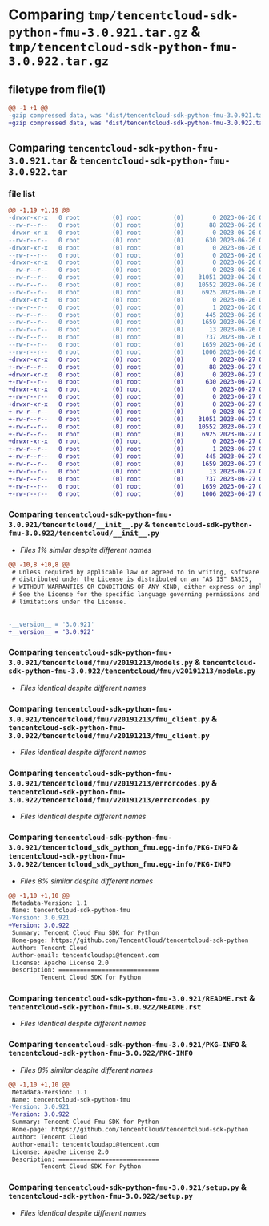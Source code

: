 # Comparing `tmp/tencentcloud-sdk-python-fmu-3.0.921.tar.gz` & `tmp/tencentcloud-sdk-python-fmu-3.0.922.tar.gz`

## filetype from file(1)

```diff
@@ -1 +1 @@
-gzip compressed data, was "dist/tencentcloud-sdk-python-fmu-3.0.921.tar", last modified: Mon Jun 26 00:24:34 2023, max compression
+gzip compressed data, was "dist/tencentcloud-sdk-python-fmu-3.0.922.tar", last modified: Tue Jun 27 00:24:59 2023, max compression
```

## Comparing `tencentcloud-sdk-python-fmu-3.0.921.tar` & `tencentcloud-sdk-python-fmu-3.0.922.tar`

### file list

```diff
@@ -1,19 +1,19 @@
-drwxr-xr-x   0 root         (0) root         (0)        0 2023-06-26 00:24:34.000000 tencentcloud-sdk-python-fmu-3.0.921/
--rw-r--r--   0 root         (0) root         (0)       88 2023-06-26 00:24:34.000000 tencentcloud-sdk-python-fmu-3.0.921/setup.cfg
-drwxr-xr-x   0 root         (0) root         (0)        0 2023-06-26 00:24:34.000000 tencentcloud-sdk-python-fmu-3.0.921/tencentcloud/
--rw-r--r--   0 root         (0) root         (0)      630 2023-06-26 00:24:34.000000 tencentcloud-sdk-python-fmu-3.0.921/tencentcloud/__init__.py
-drwxr-xr-x   0 root         (0) root         (0)        0 2023-06-26 00:24:34.000000 tencentcloud-sdk-python-fmu-3.0.921/tencentcloud/fmu/
--rw-r--r--   0 root         (0) root         (0)        0 2023-06-26 00:24:34.000000 tencentcloud-sdk-python-fmu-3.0.921/tencentcloud/fmu/__init__.py
-drwxr-xr-x   0 root         (0) root         (0)        0 2023-06-26 00:24:34.000000 tencentcloud-sdk-python-fmu-3.0.921/tencentcloud/fmu/v20191213/
--rw-r--r--   0 root         (0) root         (0)        0 2023-06-26 00:24:34.000000 tencentcloud-sdk-python-fmu-3.0.921/tencentcloud/fmu/v20191213/__init__.py
--rw-r--r--   0 root         (0) root         (0)    31051 2023-06-26 00:24:34.000000 tencentcloud-sdk-python-fmu-3.0.921/tencentcloud/fmu/v20191213/models.py
--rw-r--r--   0 root         (0) root         (0)    10552 2023-06-26 00:24:34.000000 tencentcloud-sdk-python-fmu-3.0.921/tencentcloud/fmu/v20191213/fmu_client.py
--rw-r--r--   0 root         (0) root         (0)     6925 2023-06-26 00:24:34.000000 tencentcloud-sdk-python-fmu-3.0.921/tencentcloud/fmu/v20191213/errorcodes.py
-drwxr-xr-x   0 root         (0) root         (0)        0 2023-06-26 00:24:34.000000 tencentcloud-sdk-python-fmu-3.0.921/tencentcloud_sdk_python_fmu.egg-info/
--rw-r--r--   0 root         (0) root         (0)        1 2023-06-26 00:24:34.000000 tencentcloud-sdk-python-fmu-3.0.921/tencentcloud_sdk_python_fmu.egg-info/dependency_links.txt
--rw-r--r--   0 root         (0) root         (0)      445 2023-06-26 00:24:34.000000 tencentcloud-sdk-python-fmu-3.0.921/tencentcloud_sdk_python_fmu.egg-info/SOURCES.txt
--rw-r--r--   0 root         (0) root         (0)     1659 2023-06-26 00:24:34.000000 tencentcloud-sdk-python-fmu-3.0.921/tencentcloud_sdk_python_fmu.egg-info/PKG-INFO
--rw-r--r--   0 root         (0) root         (0)       13 2023-06-26 00:24:34.000000 tencentcloud-sdk-python-fmu-3.0.921/tencentcloud_sdk_python_fmu.egg-info/top_level.txt
--rw-r--r--   0 root         (0) root         (0)      737 2023-06-26 00:24:34.000000 tencentcloud-sdk-python-fmu-3.0.921/README.rst
--rw-r--r--   0 root         (0) root         (0)     1659 2023-06-26 00:24:34.000000 tencentcloud-sdk-python-fmu-3.0.921/PKG-INFO
--rw-r--r--   0 root         (0) root         (0)     1006 2023-06-26 00:24:34.000000 tencentcloud-sdk-python-fmu-3.0.921/setup.py
+drwxr-xr-x   0 root         (0) root         (0)        0 2023-06-27 00:24:59.000000 tencentcloud-sdk-python-fmu-3.0.922/
+-rw-r--r--   0 root         (0) root         (0)       88 2023-06-27 00:24:59.000000 tencentcloud-sdk-python-fmu-3.0.922/setup.cfg
+drwxr-xr-x   0 root         (0) root         (0)        0 2023-06-27 00:24:59.000000 tencentcloud-sdk-python-fmu-3.0.922/tencentcloud/
+-rw-r--r--   0 root         (0) root         (0)      630 2023-06-27 00:24:59.000000 tencentcloud-sdk-python-fmu-3.0.922/tencentcloud/__init__.py
+drwxr-xr-x   0 root         (0) root         (0)        0 2023-06-27 00:24:59.000000 tencentcloud-sdk-python-fmu-3.0.922/tencentcloud/fmu/
+-rw-r--r--   0 root         (0) root         (0)        0 2023-06-27 00:24:59.000000 tencentcloud-sdk-python-fmu-3.0.922/tencentcloud/fmu/__init__.py
+drwxr-xr-x   0 root         (0) root         (0)        0 2023-06-27 00:24:59.000000 tencentcloud-sdk-python-fmu-3.0.922/tencentcloud/fmu/v20191213/
+-rw-r--r--   0 root         (0) root         (0)        0 2023-06-27 00:24:59.000000 tencentcloud-sdk-python-fmu-3.0.922/tencentcloud/fmu/v20191213/__init__.py
+-rw-r--r--   0 root         (0) root         (0)    31051 2023-06-27 00:24:59.000000 tencentcloud-sdk-python-fmu-3.0.922/tencentcloud/fmu/v20191213/models.py
+-rw-r--r--   0 root         (0) root         (0)    10552 2023-06-27 00:24:59.000000 tencentcloud-sdk-python-fmu-3.0.922/tencentcloud/fmu/v20191213/fmu_client.py
+-rw-r--r--   0 root         (0) root         (0)     6925 2023-06-27 00:24:59.000000 tencentcloud-sdk-python-fmu-3.0.922/tencentcloud/fmu/v20191213/errorcodes.py
+drwxr-xr-x   0 root         (0) root         (0)        0 2023-06-27 00:24:59.000000 tencentcloud-sdk-python-fmu-3.0.922/tencentcloud_sdk_python_fmu.egg-info/
+-rw-r--r--   0 root         (0) root         (0)        1 2023-06-27 00:24:59.000000 tencentcloud-sdk-python-fmu-3.0.922/tencentcloud_sdk_python_fmu.egg-info/dependency_links.txt
+-rw-r--r--   0 root         (0) root         (0)      445 2023-06-27 00:24:59.000000 tencentcloud-sdk-python-fmu-3.0.922/tencentcloud_sdk_python_fmu.egg-info/SOURCES.txt
+-rw-r--r--   0 root         (0) root         (0)     1659 2023-06-27 00:24:59.000000 tencentcloud-sdk-python-fmu-3.0.922/tencentcloud_sdk_python_fmu.egg-info/PKG-INFO
+-rw-r--r--   0 root         (0) root         (0)       13 2023-06-27 00:24:59.000000 tencentcloud-sdk-python-fmu-3.0.922/tencentcloud_sdk_python_fmu.egg-info/top_level.txt
+-rw-r--r--   0 root         (0) root         (0)      737 2023-06-27 00:24:59.000000 tencentcloud-sdk-python-fmu-3.0.922/README.rst
+-rw-r--r--   0 root         (0) root         (0)     1659 2023-06-27 00:24:59.000000 tencentcloud-sdk-python-fmu-3.0.922/PKG-INFO
+-rw-r--r--   0 root         (0) root         (0)     1006 2023-06-27 00:24:59.000000 tencentcloud-sdk-python-fmu-3.0.922/setup.py
```

### Comparing `tencentcloud-sdk-python-fmu-3.0.921/tencentcloud/__init__.py` & `tencentcloud-sdk-python-fmu-3.0.922/tencentcloud/__init__.py`

 * *Files 1% similar despite different names*

```diff
@@ -10,8 +10,8 @@
 # Unless required by applicable law or agreed to in writing, software
 # distributed under the License is distributed on an "AS IS" BASIS,
 # WITHOUT WARRANTIES OR CONDITIONS OF ANY KIND, either express or implied.
 # See the License for the specific language governing permissions and
 # limitations under the License.
 
 
-__version__ = '3.0.921'
+__version__ = '3.0.922'
```

### Comparing `tencentcloud-sdk-python-fmu-3.0.921/tencentcloud/fmu/v20191213/models.py` & `tencentcloud-sdk-python-fmu-3.0.922/tencentcloud/fmu/v20191213/models.py`

 * *Files identical despite different names*

### Comparing `tencentcloud-sdk-python-fmu-3.0.921/tencentcloud/fmu/v20191213/fmu_client.py` & `tencentcloud-sdk-python-fmu-3.0.922/tencentcloud/fmu/v20191213/fmu_client.py`

 * *Files identical despite different names*

### Comparing `tencentcloud-sdk-python-fmu-3.0.921/tencentcloud/fmu/v20191213/errorcodes.py` & `tencentcloud-sdk-python-fmu-3.0.922/tencentcloud/fmu/v20191213/errorcodes.py`

 * *Files identical despite different names*

### Comparing `tencentcloud-sdk-python-fmu-3.0.921/tencentcloud_sdk_python_fmu.egg-info/PKG-INFO` & `tencentcloud-sdk-python-fmu-3.0.922/tencentcloud_sdk_python_fmu.egg-info/PKG-INFO`

 * *Files 8% similar despite different names*

```diff
@@ -1,10 +1,10 @@
 Metadata-Version: 1.1
 Name: tencentcloud-sdk-python-fmu
-Version: 3.0.921
+Version: 3.0.922
 Summary: Tencent Cloud Fmu SDK for Python
 Home-page: https://github.com/TencentCloud/tencentcloud-sdk-python
 Author: Tencent Cloud
 Author-email: tencentcloudapi@tencent.com
 License: Apache License 2.0
 Description: ============================
         Tencent Cloud SDK for Python
```

### Comparing `tencentcloud-sdk-python-fmu-3.0.921/README.rst` & `tencentcloud-sdk-python-fmu-3.0.922/README.rst`

 * *Files identical despite different names*

### Comparing `tencentcloud-sdk-python-fmu-3.0.921/PKG-INFO` & `tencentcloud-sdk-python-fmu-3.0.922/PKG-INFO`

 * *Files 8% similar despite different names*

```diff
@@ -1,10 +1,10 @@
 Metadata-Version: 1.1
 Name: tencentcloud-sdk-python-fmu
-Version: 3.0.921
+Version: 3.0.922
 Summary: Tencent Cloud Fmu SDK for Python
 Home-page: https://github.com/TencentCloud/tencentcloud-sdk-python
 Author: Tencent Cloud
 Author-email: tencentcloudapi@tencent.com
 License: Apache License 2.0
 Description: ============================
         Tencent Cloud SDK for Python
```

### Comparing `tencentcloud-sdk-python-fmu-3.0.921/setup.py` & `tencentcloud-sdk-python-fmu-3.0.922/setup.py`

 * *Files identical despite different names*

